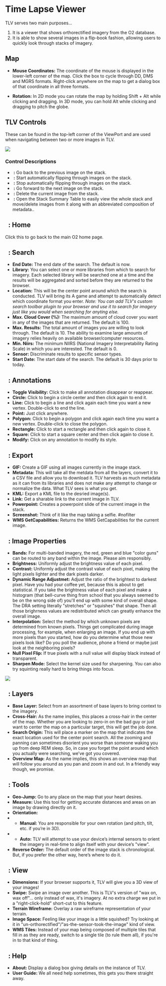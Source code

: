 # Time Lapse Viewer

TLV serves two main purposes...

1. It is a viewer that shows orthorectified imagery from the O2 database.
2. It is able to show several images in a flip-book fashion, allowing users to quickly look through stacks of imagery.

## Map
* **Mouse Coordinates:**
The coordinate of the mouse is displayed in the lower-left corner of the map. Click the box to cycle through DD, DMS and MGRS formats. Right-click anywhere on the map to get a dialog box of that coordinate in all three formats.

* **Rotation:**
In 2D mode you can rotate the map by holding Shift + Alt while clicking and dragging. In 3D mode, you can hold Alt while clicking and dragging to pitch the globe.

## TLV Controls
These can be found in the top-left corner of the ViewPort and are used when navigating between two or more images in TLV.

![](./TLV_controls.png)

### Control Descriptions
* **<span class="glyphicon glyphicon-step-backward"></span>&nbsp;:**
Go back to the previous image on the stack.
* **<span class="glyphicon glyphicon-play"></span>&nbsp;:**
Start automatically flipping through images on the stack.
* **<span class="glyphicon glyphicon-stop"></span>&nbsp;:**
Stop automatically flipping through images on the stack.
* **<span class="glyphicon glyphicon-step-forward"></span>&nbsp;:**
Go forward to the next image on the stack.
* **<span class="glyphicon glyphicon-trash"></span>&nbsp;:**
Delete the current image from the stack.
* **<span class="glyphicon glyphicon-list-alt"></span>&nbsp;:**
Open the Stack Summary Table to easily view the whole stack and move/delete images from it along with an abbreviated composition of metadata..


## **<span class="glyphicon glyphicon-home"></span>&nbsp;** : Home
Click this to go back to the main O2 home page.


## **<span class="glyphicon glyphicon-search"></span>&nbsp;** : Search
* **End Date:**
The end date of the search. The default is now.
* **Library:**
You can select one or more libraries from which to search for imagery. Each selected library will be searched one at a time and the results will be aggregated and sorted before they are returned to the browser.
* **Location:**
This will be the center point around which the search is conducted. TLV will bring its A game and attempt to automatically detect which coordinate format you enter. _Note: You can add TLV's custom search toolbar plugin to your browser and use it to search for imagery just like you would when searching for anyting else._
* **Max. Cloud Cover (%):**
The maximum amount of cloud cover you want in any of the images that are returned. The default is 100.
* **Max. Results:**
The total amount of images you are willing to look through. The default is 10. The ability to examine large amounts of imagery relies heavily on available browser/computer resources.
* **Min. Niirs:**
The minimum NIIRS (National Imagery Interpretability Rating Scale) in which you are interested. The default is 0.
* **Sensor:**
Discriminate results to specific sensor types.
* **Start Date:**
The start date of the search. The default is 30 days prior to today.


## **<span class="glyphicon glyphicon-pencil"></span>&nbsp;** : Annotations
* **Toggle Visibility:**
Click to make all annotation disappear or reappear.
* **Circle:**
Click to begin a circle center and then click again to end it.
* **Line:**
Click to begin a line and click again each time you want a new vertex. Double-click to end the line.
* **Point:**
Just click anywhere.
* **Polygon:**
Click to begin a polygon and click again each time you want a new vertex. Double-click to close the polygon.
* **Rectangle:**
Click to start a rectangle and then click again to close it.
* **Square:**
Click to start a square center and then click again to close it.
* **Modify:**
Click on any annotation to modify its style.


## **<span class="glyphicon glyphicon-export"></span>&nbsp;** : Export
* **GIF:**
Create a GIF using all images currently in the image stack.
* **Metadata:**
This will take all the metdata from all the layers, convert it to a CSV file and allow you to download it. TLV harvests as much metadata as it can from its libraries and does not make any attempt to change or normalize the data. What TLV sees is what you get.
* **KML:**
Export a KML file to the desried image(s).
* **Link:**
Get a sharable link to the current image in TLV.
* **Powerpoint:**
Creates a powerpoint slide of the current image in the stack.
* **Screenshot:**
Think of it like the map taking a selfie. #nofilter
* **WMS GetCapabilities:**
Returns the WMS GetCapabilities for the current image.


## **<span class="glyphicon glyphicon-picture"></span>&nbsp;** : Image Properties
* **Bands:**
For multi-banded imagery, the red, green and blue "color guns" can be routed to any band within the image. Please aim responsibly.
* **Brightness:**
Uniformly adjust the brightness value of each pixel.
* **Contrast:**
Uniformly adjust the contrast value of each pixel, making the light pixels lighter and the dark pixels darker.
* **Dynamic Range Adjustmet:**
Adjust the ratio of the brightest to darkest pixel. Have you had your coffee yet, because this is about to get statistical. If you take the brightness value of each pixel and make a histogram (that bell-curve thing from school that you always seemed to be on the wrong side of) you'll end up with some kind of overall shape. The DRA setting literally "stretches" or "squishes" that shape. Then all those brighrness values are redistributed which can greatly enhance the overall image.
* **Interpolation:**
Select the method by which unknown pixels are determined from known pixels. Things get complicated during image processing, for example, when enlarging an image. If you end up with more pixels than you started, how do you determine what those new pixels look like? Do you poll the audience, phone a friend or maybe just look at the neighboring pixels?
* **Null Pixel Flip:**
If true pixels with a null value will display black instead of transparent.
* **Sharpen Mode:**
Select the kernel size used for sharpening. You can also try squinting really hard to bring things into focus.

![](./image_properties.png)


## **<span class="fa fa-bars"></span>&nbsp;** : Layers
* **Base Layer:**
Select from an assortment of base layers to bring context to the imagery.
* **Cross-Hair:**
As the name implies, this places a cross-hair in the center of the map. Whether you are looking to zero-in on the bad guy or just want to center the map on a particular target, this will get the job done.
* **Search Origin:**
This will place a marker on the map that indicates the exact location used for the center point search. All the zooming and panning can sometimes disorient you worse than someone waking you up from deep REM sleep. So, in case you forget the point around which you actually were searching, we’ve got you covered.
* **Overview Map:**
As the name implies, this shows an overview map that will follow you around as you pan and zoom in and out. In a friendly way though, we promise.


## **<span class="glyphicon glyphicon-wrench"></span>&nbsp;** : Tools
* **Geo-Jump:**
Go to any place on the map that your heart desires.
* **Measure:**
Use this tool for getting accurate distances and areas on an image by drawing directly on it.
* **Orientation:**
* * **Manual:**
You are responsible for your own rotation (and pitch, tilt, etc. if you’re in 3D).
* * **Auto:**
TLV will attempt to use your device’s internal sensors to orient the imagery in real-time to align itself with your device’s "view".
* **Reverse Order:**
The default order of the image stack is chronological. But, if you prefer the other way, here’s where to do it.


## **<span class="glyphicon glyphicon-eye-open"></span>&nbsp;** : View
* **Dimensions:**
If your browser supports it, TLV will give you a 3D view of your images!
* **Swipe:**
Swipe an image over another. This is TLV's version of "wax on, wax off"... only instead of wax, it's imagery. At no extra charge we put in a "right-click-hold" short-cut to this feature.
* **Terrain Wireframe:**
Overlay a raw wireframe representation of your terrain.
* **Image Space:**
Feeling like your image is a little squished? Try looking at it in "un-orthorectified"/"as-the-sensor-took-the-image" kind of view.
* **WMS Tiles:**
Instead of your map being composed of multiple tiles that fill in as they are ready, switch to a single tile (to rule them all), if you're in to that kind of thing.


## **<span class="glyphicon glyphicon-question-sign"></span>&nbsp;** : Help
* **About:**
Display a dialog box giving details on the instance of TLV.
* **User Guide:**
We all need help sometimes, this gets you there straight away.
